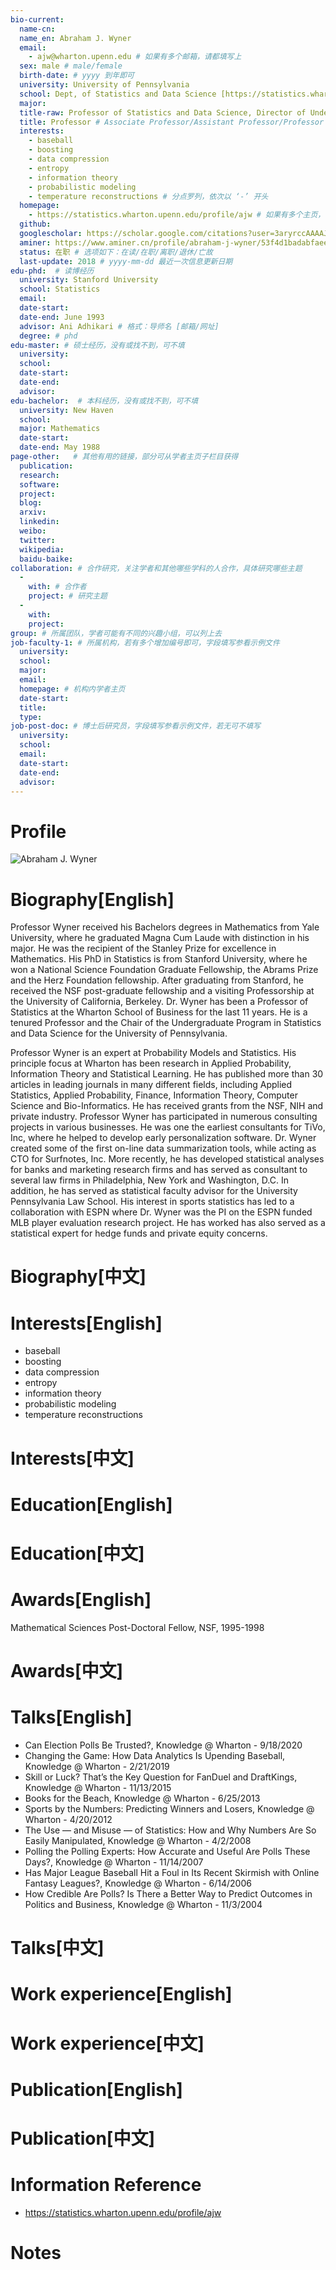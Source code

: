 ```yaml
---
bio-current:
  name-cn: 
  name_en: Abraham J. Wyner
  email: 
    - ajw@wharton.upenn.edu # 如果有多个邮箱，请都填写上
  sex: male # male/female
  birth-date: # yyyy 到年即可
  university: University of Pennsylvania 
  school: Dept, of Statistics and Data Science [https://statistics.wharton.upenn.edu/] # 格式：学院名称[学院官网链接]
  major: 
  title-raw: Professor of Statistics and Data Science, Director of Undergraduate Program in Statistics and Data Science, Faculty Lead of the Wharton Sports Analytics and Business Initiative# 主页原始字符串
  title: Professor # Associate Professor/Assistant Professor/Professor
  interests: 
    - baseball
    - boosting
    - data compression
    - entropy
    - information theory
    - probabilistic modeling
    - temperature reconstructions # 分点罗列，依次以 ‘-’ 开头
  homepage: 
    - https://statistics.wharton.upenn.edu/profile/ajw # 如果有多个主页，请都填写上
  github: 
  googlescholar: https://scholar.google.com/citations?user=3aryrccAAAAJ
  aminer: https://www.aminer.cn/profile/abraham-j-wyner/53f4d1badabfaeedd877f604 # 从这里查找 https://www.aminer.org/search/person
  status: 在职 # 选项如下：在读/在职/离职/退休/亡故
  last-update: 2018 # yyyy-mm-dd 最近一次信息更新日期
edu-phd:  # 读博经历
  university: Stanford University
  school: Statistics
  email: 
  date-start: 
  date-end: June 1993
  advisor: Ani Adhikari # 格式：导师名 [邮箱/网址]
  degree: # phd
edu-master: # 硕士经历，没有或找不到，可不填
  university: 
  school: 
  date-start: 
  date-end: 
  advisor:
edu-bachelor:  # 本科经历，没有或找不到，可不填
  university: New Haven
  school: 
  major: Mathematics
  date-start: 
  date-end: May 1988
page-other:   # 其他有用的链接，部分可从学者主页子栏目获得
  publication: 
  research: 
  software: 
  project: 
  blog: 
  arxiv: 
  linkedin: 
  weibo:
  twitter:
  wikipedia:
  baidu-baike:
collaboration: # 合作研究，关注学者和其他哪些学科的人合作，具体研究哪些主题
  - 
    with: # 合作者
    project: # 研究主题
  - 
    with: 
    project: 
group: # 所属团队，学者可能有不同的兴趣小组，可以列上去
job-faculty-1: # 所属机构，若有多个增加编号即可，字段填写参看示例文件
  university: 
  school: 
  major: 
  email: 
  homepage: # 机构内学者主页
  date-start: 
  title: 
  type: 
job-post-doc: # 博士后研究员，字段填写参看示例文件，若无可不填写
  university: 
  school: 
  email: 
  date-start: 
  date-end: 
  advisor: 
---
```


# Profile

![Abraham J. Wyner](https://faculty.wharton.upenn.edu/wp-content/uploads/2012/04/Wyner_abraham_rdax_192x226.jpg)

# Biography[English]
Professor Wyner received his Bachelors degrees in Mathematics from Yale University, where he graduated Magna Cum Laude with distinction in his major. He was the recipient of the Stanley Prize for excellence in Mathematics. His PhD in Statistics is from Stanford University, where he won a National Science Foundation Graduate Fellowship, the Abrams Prize and the Herz Foundation fellowship. After graduating from Stanford, he received the NSF post-graduate fellowship and a visiting Professorship at the University of California, Berkeley. Dr. Wyner has been a Professor of Statistics at the Wharton School of Business for the last 11 years. He is a tenured Professor and the Chair of the Undergraduate Program in Statistics and Data Science for the University of Pennsylvania.

Professor Wyner is an expert at Probability Models and Statistics. His principle focus at Wharton has been research in Applied Probability, Information Theory and Statistical Learning. He has published more than 30 articles in leading journals in many different fields, including Applied Statistics, Applied Probability, Finance, Information Theory, Computer Science and Bio-Informatics. He has received grants from the NSF, NIH and private industry. Professor Wyner has participated in numerous consulting projects in various businesses. He was one the earliest consultants for TiVo, Inc, where he helped to develop early personalization software. Dr. Wyner created some of the first on-line data summarization tools, while acting as CTO for Surfnotes, Inc. More recently, he has developed statistical analyses for banks and marketing research firms and has served as consultant to several law firms in Philadelphia, New York and Washington, D.C. In addition, he has served as statistical faculty advisor for the University Pennsylvania Law School. His interest in sports statistics has led to a collaboration with ESPN where Dr. Wyner was the PI on the ESPN funded MLB player evaluation research project. He has worked has also served as a statistical expert for hedge funds and private equity concerns.
# Biography[中文]

# Interests[English]
  - baseball
  - boosting
  - data compression
  - entropy
  - information theory
  - probabilistic modeling
  - temperature reconstructions
# Interests[中文]

# Education[English]

# Education[中文]

# Awards[English]
Mathematical Sciences Post-Doctoral Fellow, NSF, 1995-1998

# Awards[中文]

# Talks[English]
  - Can Election Polls Be Trusted?, Knowledge @ Wharton - 9/18/2020
  - Changing the Game: How Data Analytics Is Upending Baseball, Knowledge @ Wharton - 2/21/2019
  - Skill or Luck? That’s the Key Question for FanDuel and DraftKings, Knowledge @ Wharton - 11/13/2015
  - Books for the Beach, Knowledge @ Wharton - 6/25/2013
  - Sports by the Numbers: Predicting Winners and Losers, Knowledge @ Wharton - 4/20/2012
  - The Use — and Misuse — of Statistics: How and Why Numbers Are So Easily Manipulated, Knowledge @ Wharton - 4/2/2008
  - Polling the Polling Experts: How Accurate and Useful Are Polls These Days?, Knowledge @ Wharton - 11/14/2007
  - Has Major League Baseball Hit a Foul in Its Recent Skirmish with Online Fantasy Leagues?, Knowledge @ Wharton - 6/14/2006
  - How Credible Are Polls? Is There a Better Way to Predict Outcomes in Politics and Business, Knowledge @ Wharton - 11/3/2004
# Talks[中文]

# Work experience[English]

# Work experience[中文]

# Publication[English]

# Publication[中文]

# Information Reference
- https://statistics.wharton.upenn.edu/profile/ajw 
# Notes